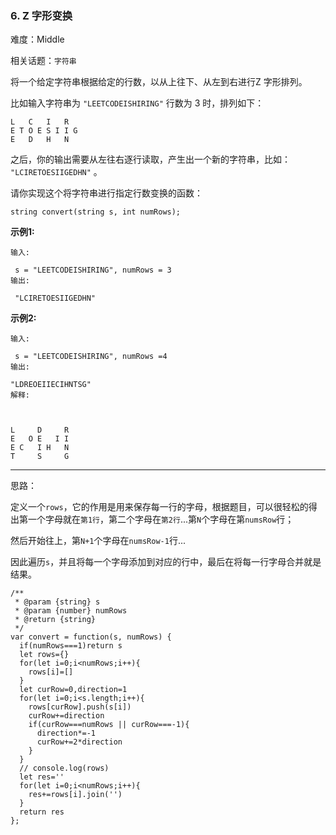 ### 6. Z 字形变换

难度：Middle

相关话题：`字符串`

将一个给定字符串根据给定的行数，以从上往下、从左到右进行Z 字形排列。



比如输入字符串为  `"LEETCODEISHIRING"` 行数为 3 时，排列如下：



```
L   C   I   R
E T O E S I I G
E   D   H   N
```


之后，你的输出需要从左往右逐行读取，产生出一个新的字符串，比如： `"LCIRETOESIIGEDHN"` 。



请你实现这个将字符串进行指定行数变换的函数：



```
string convert(string s, int numRows);
```


**示例1:** 



```
输入:

 s = "LEETCODEISHIRING", numRows = 3
输出:

 "LCIRETOESIIGEDHN"
```


**示例2:** 



```
输入:

 s = "LEETCODEISHIRING", numRows =4
输出:

"LDREOEIIECIHNTSG"
解释:



L     D     R
E   O E   I I
E C   I H   N
T     S     G
```



-----

思路：

定义一个`rows`，它的作用是用来保存每一行的字母，根据题目，可以很轻松的得出第一个字母就在`第1行`，第二个字母在`第2行`...第`N`个字母在第`numsRow`行；

然后开始往上，第`N+1`个字母在`numsRow-1`行...

因此遍历`s`，并且将每一个字母添加到对应的行中，最后在将每一行字母合并就是结果。
```
/**
 * @param {string} s
 * @param {number} numRows
 * @return {string}
 */
var convert = function(s, numRows) {
  if(numRows===1)return s
  let rows={}
  for(let i=0;i<numRows;i++){
    rows[i]=[]
  }
  let curRow=0,direction=1
  for(let i=0;i<s.length;i++){
    rows[curRow].push(s[i])
    curRow+=direction
    if(curRow===numRows || curRow===-1){
      direction*=-1
      curRow+=2*direction
    }
  }
  // console.log(rows)
  let res=''
  for(let i=0;i<numRows;i++){
    res+=rows[i].join('')
  }
  return res
};
```

